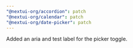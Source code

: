```yaml
---
"@nextui-org/accordion": patch
"@nextui-org/calendar": patch
"@nextui-org/date-picker": patch
---
```


Added an aria and test label for the picker toggle.
